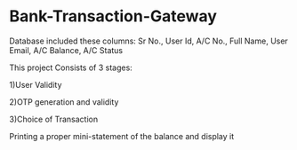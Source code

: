 # Bank-Transaction-Gateway

Database included these columns:
Sr No., User Id, A/C No., Full Name, User Email, A/C Balance, A/C Status

This project Consists of 3 stages:

1)User Validity 

2)OTP generation and validity

3)Choice of Transaction

Printing a proper mini-statement of the balance and display it
